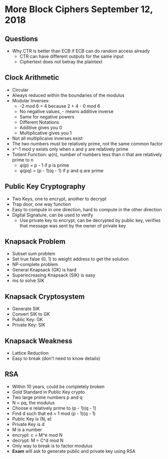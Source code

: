 # More Block Ciphers September 12, 2018

## Questions

* Why CTR is better than ECB if ECB can do random access already
    * CTR can have different outputs for the same input
    * Ciphertext does not betray the plaintext

## Clock Arithmetic

* Circular
* Always reduced within the boundaries of the modulus
* Modular Inverses:
    * -2 mod 6 = 4 because 2 + 4 - 0 mod 6
    * No negative values, - means additive inverse
    * Same for negative powers
    * Different Notations
    * Additive gives you 0
    * Multiplicative gives you 1
* Not all multiplicaive inverses exist
* The two numbers must be relatively prime, not the same common factor
* x^-1 mod y exists only when x and y are relatively prime
* Totient Function: φ(n), number of numbers less than n that are relatively prime to n
    * φ(p) = p - 1 if p is prime
    * φ(pq) = (p - 1)(q - 1) if p and q are prime

## Public Key Cryptography

* Two Keys, one to encrypt, another to decrypt
* Trap door, one way function
* Easy to compute in one direction, hard to compute in the other direction
* Digital Signature, can be used to verify
    * Use private key to encrypt, can be decrypted by public key, verifies that message was sent by the owner of private key

## Knapsack Problem

* Subset sum problem
* Set true false (0, 1) to weight address to get the solution
* NP-complete problem
* General Knapsack (GK) is hard
* Superincreasing Knapsack (SIK) is easy
* ms to solve SIK

## Knapsack Cryptosystem

* Generate SIK
* Convert SIK to GK
* Public Key: GK
* Private Key: SIK

## Knapsack Weakness

* Lattice Reduction
* Easy to break (don't need to know details)

## RSA

* Within 10 years, could be completely broken
* Gold Standard in Public Key crypto
* Two large prime numbers p and q
* N = pq, the modulus
* Choose e relatively prime to (p - 1)(q - 1) 
* Find d such that ed = 1 mod (p - 1)(q - 1)
* Public Key is (N, e)
* Private Key is d
* M is a number
* encrypt: c = M^e mod N
* decrypt: M = C^d mod N
* Only way to break is to factor modulus
* **Exam** will ask to generate public and private key using RSA